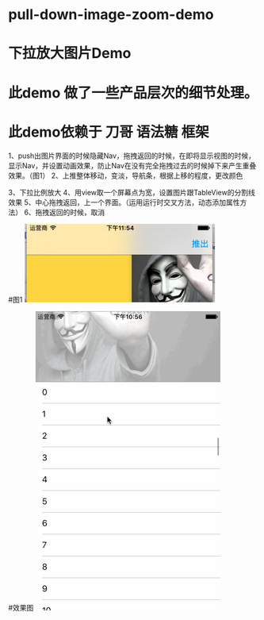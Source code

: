 # pull-down-image-zoom-demo
# 下拉放大图片Demo


# 此demo 做了一些产品层次的细节处理。

# 此demo依赖于 刀哥 语法糖 框架

 1、push出图片界面的时候隐藏Nav，拖拽返回的时候，在即将显示视图的时候，显示Nav，并设置动画效果，防止Nav在没有完全拖拽过去的时候掉下来产生重叠效果。（图1） 
 2、上推整体移动，变淡，导航条，根据上移的程度，更改颜色
 
 3、下拉比例放大 
 4、用view取一个屏幕点为宽，设置图片跟TableView的分割线效果
 5、中心拖拽返回，上一个界面。（运用运行时交叉方法，动态添加属性方法）
 6、拖拽返回的时候，取消

#图1
![image](https://github.com/kaqijiang/pull-down-image-zoom-demo/raw/master/image/demo.png)

#效果图
![image](https://github.com/kaqijiang/pull-down-image-zoom-demo/raw/master/image/demo1.gif)

